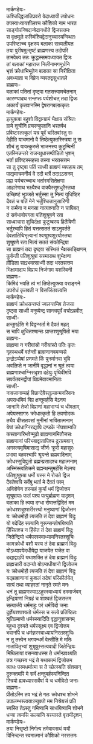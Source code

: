 मार्कण्डेयः-  
कश्चिद्द्विजातिप्रवरो वेदाध्यायी तपोधनः  
तपस्वाध्यायशीलश्च कौशिको नाम भारत  
साङ्गोपनिषदान्वेदानधीते द्विजसत्तमः  
स वृक्षमूले कस्मिंश्चिद्वेदानुच्चारयन्स्थितः  
उपरिष्टाच्च वृक्षस्य बलाका सन्न्यलीयत  
तया पुरीषमुत्सृष्टं ब्राह्मणस्य तदोपरि  
तामवेक्ष्य ततः क्रुद्धस्समवध्यायत द्विजः  
तां बलाकां महाराज निलीनामगमूर्धनि  
भृशं क्रोधाभिभूतेन बलाका सा निरीक्षिता  
अवध्याता च विप्रेण न्यपतद्वसुधातले  
ब्राह्मणः-  
बलाकां पतितां दृष्ट्वा गतसत्त्वामचेतनाम्  
कारुण्यादथ सन्तप्तः पर्यशोचत् तदा द्विजः  
अकार्यं कृतवानस्मि द्वेषरागबलात्कृतः  
मार्कण्डेयः-  
इत्युक्त्वा बहुशो विद्वान्ग्रामं भैक्षाय संश्रितः  
ग्रामे शुचीनि प्रचरन्कुलानि भरतर्षभ  
प्रविष्टस्तत्कुलं यत्र पूर्वं चरितवांस्तु सः  
देहीति याचमानो वै तिष्ठेत्युक्तस्स्त्रिया तु सः  
शौचं तु यावत्कुरुते भाजनस्य कुटुम्बिनी  
एतस्मिन्नन्तरे राजन्क्षुधासम्पीडितो भृशम्  
भर्ता प्रविष्टस्सहसा तस्या भरतसत्तम  
सा तु दृष्ट्वा पतिं साध्वी ब्राह्मणं व्यपहाय तम्  
पाद्यमाचमनीयं वै ददौ भर्त्रे तदाऽऽसनम्  
प्रह्वा पर्यचरच्चाथ भर्तारमसितेक्षणा  
आहारेणाथ भक्ष्यैश्च वाक्यैस्सुमधुरैस्तथा  
उच्छिष्टं भुञ्जते भर्तुस्सा तु नित्यं युधिष्ठिर  
दैवतं च पतिं मेने भर्तुश्चित्तानुसारिणी  
न कर्मणा न मनसा नात्यश्नाति न चापिबत्  
तं सर्वभावोपगता पतिशुश्रूषणे रता  
साध्वाचारा शुचिर्दक्षा कुटुम्बस्य हितैषिणी  
भर्तुश्चापि हितं यत्तत्सततं साऽनुवर्तते  
देवतातिथिभृत्यानां श्वश्रूश्वशुरयोस्तथा  
शुश्रूषणे रता नित्यं सततं संयतेन्द्रिया  
सा ब्राह्मणं तदा दृष्ट्वा संस्थितं भैक्षकाङ्क्षिणम्  
कुर्वन्ती पतिशुश्रूषां सस्माराथ शुभेक्षणा  
व्रीडिता साऽभवत्साध्वी तदा भरतसत्तम  
भिक्षामादाय विप्राय निर्जगाम यशस्विनी  
ब्राह्मणः-  
किमिदं भवति त्वं मां तिष्ठेत्युक्त्वा वराङ्गने  
उपरोधं कृतवती न विसर्जितवत्यसि  
मार्कण्डेयः-  
ब्राह्मणं क्रोधसन्तप्तं ज्वलन्तमिव तेजसा  
दृष्ट्वा साध्वी मनुष्येन्द्र सान्त्वपूर्वं वचोऽब्रवीत्  
साध्वी-  
क्षन्तुमर्हसि मे विद्वन्भर्ता मे दैवतं महत्  
स चापि क्षुधितश्श्रान्तः प्राप्तश्शुश्रूषितो मया  
ब्राह्मणः-  
ब्राह्मणा न गरीयांसो गरीयांस्ते पतिः कृतः  
गृहस्थधर्मे वर्तन्ती ब्राह्मणानवमन्यसे  
इन्द्रोऽप्येषां प्रणमते किं पुनर्मानवा भुवि  
अवलिप्ते न जानीषे वृद्धानां न श्रुतं त्वया  
ब्राह्मणाश्चाग्निसदृशा दहेयुः पृथिवीमपि  
सपर्वतवनद्वीपां क्षिप्रमेवावमानिताः  
साध्वी-  
नावजानाम्यहं विप्रान्देवैस्तुल्यान्मनस्विनः  
अपराधमिमं विप्र क्षन्तुमर्हसि मेऽनघ  
जानामि तेजो विप्राणां महाभाग्यं च धीमताम्  
अपेयस्सागरः क्रोधात्कृतो हि लवणोदकः  
तथैव दीप्ततपसां मुनीनां भावितात्मनाम्  
येषां क्रोधाग्निरद्यापि दण्डके नोपशाम्यति  
कस्तान्परिभवेन्मूढो ब्राह्मणानमितौजसः  
ब्राह्मणानां परिभवाद्वातापिश्च दुरात्मवान्  
अगस्त्यमृषिमासाद्य जीर्णः क्रूरो महासुरः  
प्रभावा बहवश्चापि श्रूयन्ते ब्रह्मवादिनाम्  
क्रोधस्सुविपुलो ब्रह्मन्प्रसादश्च महात्मनाम्  
अस्मिंस्त्वतिक्रमे ब्रह्मन्क्षन्तुमर्हसि मेऽनघ  
पतिशुश्रूषया धर्मो यस्स मे रोचते द्विज  
दैवतेष्वपि सर्वेषु भर्ता मे दैवतं परम्  
अविशेषेण तस्याहं कुर्यां धर्मं द्विजोत्तम  
शुश्रूषायाः फलं पश्य पत्युर्ब्राह्मण यादृशम्  
बलाका हि त्वया दग्धा रोषात्तद्विदितं मम  
क्रोधश्शत्रुश्शरीरस्थो मनुष्याणां द्विजोत्तम  
यः क्रोधमोहौ त्यजति तं देवा ब्राह्मणं विदुः  
यो वदेदिह सत्यानि गुरून्सन्तोषयिष्यति  
हिंसितश्च न हिंसेत तं देवा ब्राह्मणं विदुः  
जितेन्द्रियो धर्मपरस्स्वाध्यायनिरतश्शुचिः  
कामक्रोधौ वशौ यस्य तं देवा ब्राह्मणं विदुः  
योऽध्यापयेदधीयेद्वा याजयेत यजेत वा  
दद्याद्वाऽपि यथाशक्ति तं देवा ब्राह्मणं विदुः  
ब्राह्मचारी वदान्यो योऽप्यधीयानो द्विजोत्तम  
यः क्रोधमोहौ त्यजति तं देवा ब्राह्मणं विदुः  
यद्ब्राह्मणानां कुशलं तदेषां परिकीर्तयेत्  
सत्यं तथा व्याहरतां नानृते रमते मनः  
धनं तु ब्राह्मणस्याऽऽहुस्स्वाध्यायं दममार्जवम्  
इन्द्रियाणां निग्रहं च शाश्वतं द्विजसत्तम  
सत्यार्जवे धर्ममाहुः परं धर्मविदो जनाः  
दुर्ज्ञेयश्शाश्वतो धर्मस्स च सत्ये प्रतिष्ठितः  
श्रुतिप्रमाणो धर्मस्स्यादिति वृद्धानुशासनम्  
बहुधा दृश्यते धर्मस्सूक्ष्म एव द्विजोत्तम  
भवानपि च धर्मज्ञस्स्वाध्यायनिरतश्शुचिः  
न तु तत्त्वेन भगवन्धर्मं वेत्सीति मे मतिः  
मातापितृभ्यां शुश्रूषुस्सत्यवादी जितेन्द्रियः  
मिथिलायां वसन्व्याधस्स ते धर्मान्प्रवक्ष्यति  
तत्र गच्छस्व भद्रं ते यथाकामं द्विजोत्तम  
व्याधः परमधर्मात्मा स ते च्छेत्स्यति संशयान्  
दुरुक्तमपि मे सर्वं क्षन्तुमर्हस्यनिन्दित  
स्त्रियो ह्यवध्यास्सर्वेषां ये च धर्मविदो जनाः  
ब्राह्मणः-  
प्रीतोऽस्मि तव भद्रं ते गतः क्रोधश्च शोभने  
उपालम्भस्त्वयाऽप्युक्तो मम निश्रेयसं प्रति  
स्वस्ति तेऽस्तु गमिष्यामि साधयिष्यामि शोभने  
धन्या त्वमसि कल्याणि यस्यास्ते वृत्तमीदृशम्  
मार्कण्डेयः-  
तया निसृष्टो निर्गत्य तमेवावसथं ययौ  
विनिन्दन्स स्वमात्मानं कौशिको नरसत्तमः  
